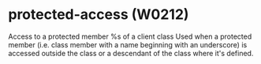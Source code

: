 # protected-access (W0212)

Access to a protected member %s of a client class Used when a protected
member (i.e. class member with a name beginning with an underscore) is
accessed outside the class or a descendant of the class where it's
defined.
